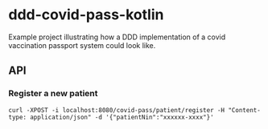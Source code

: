 # ddd-covid-pass-kotlin
Example project illustrating how a DDD implementation of a covid vaccination passport system could look like.

## API

### Register a new patient
`curl -XPOST -i localhost:8080/covid-pass/patient/register -H "Content-type: application/json" -d '{"patientNin":"xxxxxx-xxxx"}'`
